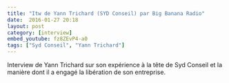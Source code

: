 ```yaml
---
title: "Itw de Yann Trichard (SYD Conseil) par Big Banana Radio"
date:  2016-01-27 20:18
layout: post
category: [interview]
embed_youtube: fz8ZEvP4-a0
tags: ["Syd Conseil", "Yann Trichard"]
---
```




Interview de Yann Trichard sur son expérience à la tête de Syd Conseil et la manière dont il a engagé la libération de son entreprise.
